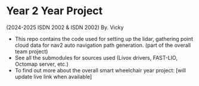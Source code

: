 # Year 2 Year Project 
(2024-2025 ISDN 2002 & ISDN 2002)
By. Vicky

- This repo contains the code used for setting up the lidar, gathering point cloud data for nav2 auto navigation path generation. (part of the overall team project)
- See all the submodules for sources used (Livox drivers, FAST-LIO, Octomap server, etc.)
- To find out more about the overall smart wheelchair year project: [will update live link when available]
